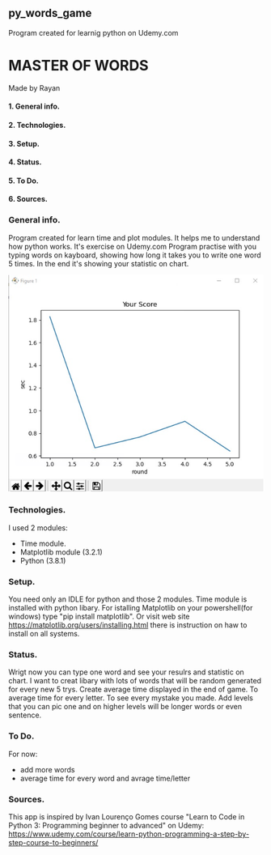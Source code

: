 ## py_words_game
Program created for learnig python on Udemy.com


# MASTER OF WORDS    
Made by Rayan



#### 1. General info.
#### 2. Technologies.
#### 3. Setup.
#### 4. Status.
#### 5. To Do.
#### 6. Sources.



### General info.

Program created for learn time and plot modules.
It helps me to understand how python works. It's exercise on Udemy.com
Program practise with you typing words on kayboard, showing how long it takes you to write one word 5 times.
In the end it's showing your statistic on chart.


![exaple chart](./chart.jpg)

### Technologies.

I used 2 modules:
* Time module.
* Matplotlib module (3.2.1)
* Python (3.8.1)

### Setup.

You need only an IDLE for python and those 2 modules. Time module is installed with python libary.
For istalling Matplotlib on your powershell(for windows) type "pip install matplotlib".
Or visit web site https://matplotlib.org/users/installing.html there is instruction on haw to install on all systems.

### Status.

Wrigt now you can type one word and see your resulrs and statistic on chart.
I want to creat libary with lots of words that will be random generated for every new 5 trys.
Create average time displayed in the end of game.
To average time for every letter.
To see every mystake you made.
Add levels that you can pic one and on higher levels will be longer words or even sentence.

### To Do.

For now:
* add more words
* average time for every word and avrage time/letter

### Sources.

This app is inspired by Ivan Lourenço Gomes course "Learn to Code in Python 3: Programming beginner to advanced"
on Udemy: https://www.udemy.com/course/learn-python-programming-a-step-by-step-course-to-beginners/


